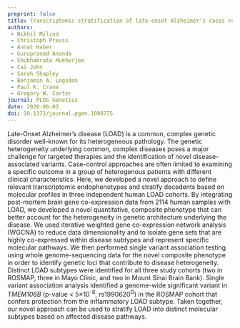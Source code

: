 ```yaml
---
preprint: false
title: Transcriptomic stratification of late-onset Alzheimer's cases reveals novel genetic modifiers of disease pathology
authors:
 - Nikhil Milind
 - Christoph Preuss
 - Annat Haber
 - Guruprasad Ananda
 - Shubhabrata Mukherjee
 - Cai John
 - Sarah Shapley
 - Benjamin A. Logsdon
 - Paul K. Crane
 - Gregory W. Carter
journal: PLOS Genetics
date: 2020-06-03
doi: 10.1371/journal.pgen.1008775
---
```


Late-Onset Alzheimer’s disease (LOAD) is a common, complex genetic disorder well-known for its heterogeneous pathology. The genetic heterogeneity underlying common, complex diseases poses a major challenge for targeted therapies and the identification of novel disease-associated variants. Case-control approaches are often limited to examining a specific outcome in a group of heterogenous patients with different clinical characteristics. Here, we developed a novel approach to define relevant transcriptomic endophenotypes and stratify decedents based on molecular profiles in three independent human LOAD cohorts. By integrating post-mortem brain gene co-expression data from 2114 human samples with LOAD, we developed a novel quantitative, composite phenotype that can better account for the heterogeneity in genetic architecture underlying the disease. We used iterative weighted gene co-expression network analysis (WGCNA) to reduce data dimensionality and to isolate gene sets that are highly co-expressed within disease subtypes and represent specific molecular pathways. We then performed single variant association testing using whole genome-sequencing data for the novel composite phenotype in order to identify genetic loci that contribute to disease heterogeneity. Distinct LOAD subtypes were identified for all three study cohorts (two in ROSMAP, three in Mayo Clinic, and two in Mount Sinai Brain Bank). Single variant association analysis identified a genome-wide significant variant in _TMEM106B_ (p-value < 5×10<sup>-8</sup>, rs1990620<sup>G</sup>) in the ROSMAP cohort that confers protection from the inflammatory LOAD subtype. Taken together, our novel approach can be used to stratify LOAD into distinct molecular subtypes based on affected disease pathways.
